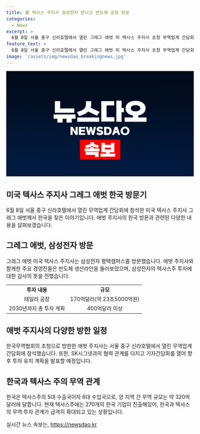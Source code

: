 ```yaml
---
title: 美 텍사스 주지사 삼성전자 만나고 반도체 공장 방문
categories:
  - News
excerpt: >
  6월 8일 서울 중구 신라호텔에서 열린 그레그 애벗 미 텍사스 주지사 초청 무역업계 간담회에 참석한 그레그 애벗 미국 텍사스 주지사가 삼성전자 평택캠퍼스를 방문했다. 애벗 주지사는 삼성전자 투자에 감사의 뜻을 전하고, SK시그넷과의 협력도 이어졌다. 한국무역협회, 삼성전자 및 SK시그넷과의 협력 관계가 주목을 받고 있다. 애벗 주지사는 이어 기자간담회를 열어 텍사스주의 향후 투자 유치 계획을 발표할 예정이다. 텍사스와 한국 간의 무역 규모가 상당하며, 텍사스는 한국 기업들에게 매력적인 시장으로 인식되고 있다.
feature_text: >
  6월 8일 서울 중구 신라호텔에서 열린 그레그 애벗 미 텍사스 주지사 초청 무역업계 간담회에 참석한 그레그 애벗 미국 텍사스 주지사가 삼성전자 평택캠퍼스를 방문했다. 애벗 주지사는 삼성전자 투자에 감사의 뜻을 전하고, SK시그넷과의 협력도 이어졌다. 한국무역협회, 삼성전자 및 SK시그넷과의 협력 관계가 주목을 받고 있다. 애벗 주지사는 이어 기자간담회를 열어 텍사스주의 향후 투자 유치 계획을 발표할 예정이다. 텍사스와 한국 간의 무역 규모가 상당하며, 텍사스는 한국 기업들에게 매력적인 시장으로 인식되고 있다.
image: '/assets/img/newsdao_breakingnews.jpg'
---
```


<p><img src="/assets/img/newsdao_breakingnews.jpg" alt="ontimetimes 속보" /></p>

<h2 data-ke-size="size26">미국 텍사스 주지사 그레그 애벗 한국 방문기</h2>

<p data-ke-size="size16">6월 8일 서울 중구 신라호텔에서 열린 무역업계 간담회에 참석한 미국 텍사스 주지사 그레그 애벗께서 한국을 찾은 이야기입니다. 애벗 주지사의 한국 방문과 관련된 다양한 내용을 살펴보겠습니다.</p>

<h2 data-ke-size="size24">그레그 애벗, 삼성전자 방문</h2>

<p data-ke-size="size16">그레그 애벗 미국 텍사스 주지사는 삼성전자 평택캠퍼스를 방문했습니다. 애벗 주지사와 함께한 주요 경영진들은 반도체 생산라인을 둘러보았으며, 삼성전자의 텍사스주 투자에 대한 감사의 뜻을 전했습니다.</p>

<table>
    <tr>
        <td style="text-align: center; height: 17px;"><b>투자 내용</b></td>
        <td style="text-align: center; height: 17px;"><b>규모</b></td>
    </tr>
    <tr>
        <td style="text-align: center; height: 17px;">테일러 공장</td>
        <td style="text-align: center; height: 17px;">170억달러(약 23조5000억원)</td>
    </tr>
    <tr>
        <td style="text-align: center; height: 17px;">2030년까지 총 투자 계획</td>
        <td style="text-align: center; height: 17px;">400억달러 이상</td>
    </tr>
</table>

<h2 data-ke-size="size24">애벗 주지사의 다양한 방한 일정</h2>

<p data-ke-size="size16">한국무역협회의 초청으로 방한한 애벗 주지사는 서울 중구 신라호텔에서 열린 무역업계 간담회에 참석했습니다. 또한, SK시그넷과의 협력 관계를 다지고 기자간담회를 열어 향후 투자 유치 계획을 발표할 예정입니다.</p>

<h2 data-ke-size="size24">한국과 텍사스 주의 무역 관계</h2>

<p data-ke-size="size16">한국은 텍사스주의 5대 수출국이자 6대 수입국으로, 양 지역 간 무역 규모는 약 320억달러에 달합니다. 현재 텍사스주에는 270개의 한국 기업이 진출해있어, 한국과 텍사스의 무역·투자 관계가 급격히 확대되고 있는 상황입니다.</p>
실시간 뉴스 속보는, <a href="https://newsdao.kr" rel="dofollow">https://newsdao.kr</a>


